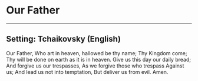 # Our Father

***

## Setting: Tchaikovsky (English)

Our Father,
Who art in heaven, hallowed be thy name;
Thy Kingdom come;
Thy will be done on earth as it is in heaven.
Give us this day our daily bread;
And forgive us our trespasses,
As we forgive those who trespass
Against us;
And lead us not into temptation,
But deliver us from evil. Amen.
